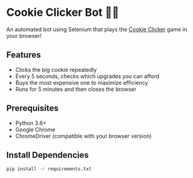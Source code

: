 # Cookie Clicker Bot 🍪🤖

An automated bot using Selenium that plays the [Cookie Clicker](https://orteil.dashnet.org/experiments/cookie/) game in your browser!

## Features
- Clicks the big cookie repeatedly
- Every 5 seconds, checks which upgrades you can afford
- Buys the most expensive one to maximize efficiency
- Runs for 5 minutes and then closes the browser

## Prerequisites
- Python 3.6+
- Google Chrome
- ChromeDriver (compatible with your browser version)

## Install Dependencies
```bash
pip install -r requirements.txt
